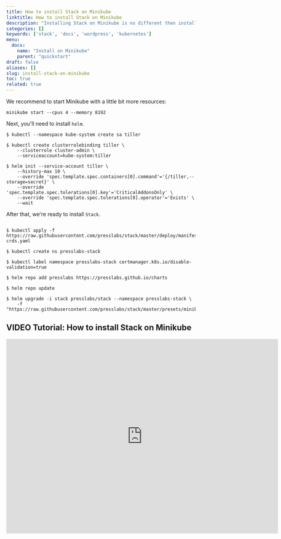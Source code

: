 ```yaml
---
title: How to install Stack on Minikube
linktitle: How to install Stack on Minikube
description: "Installing Stack on Minikube is no different then installing it on another Kubernetes cluster."
categories: []
keywords: ['stack', 'docs', 'wordpress', 'kubernetes']
menu:
  docs:
    name: "Install on Minikube"
    parent: "quickstart"
draft: false
aliases: []
slug: install-stack-on-minikube
toc: true
related: true
---
```


We recommend to start Minikube with a little bit more resources:
```shell
minikube start --cpus 4 --memory 8192
```

Next, you'll need to install `helm`.

``` shell
$ kubectl --namespace kube-system create sa tiller

$ kubectl create clusterrolebinding tiller \
    --clusterrole cluster-admin \
    --serviceaccount=kube-system:tiller

$ helm init --service-account tiller \
    --history-max 10 \
    --override 'spec.template.spec.containers[0].command'='{/tiller,--storage=secret}' \
    --override 'spec.template.spec.tolerations[0].key'='CriticalAddonsOnly' \
    --override 'spec.template.spec.tolerations[0].operator'='Exists' \
    --wait
```

After that, we're ready to install `Stack`.

``` shell

$ kubectl apply -f https://raw.githubusercontent.com/presslabs/stack/master/deploy/manifests/00-crds.yaml

$ kubectl create ns presslabs-stack

$ kubectl label namespace presslabs-stack certmanager.k8s.io/disable-validation=true

$ helm repo add presslabs https://presslabs.github.io/charts

$ helm repo update

$ helm upgrade -i stack presslabs/stack --namespace presslabs-stack \
    -f "https://raw.githubusercontent.com/presslabs/stack/master/presets/minikube.yaml"
```


## VIDEO Tutorial: How to install Stack on Minikube

<iframe width="724" height="518"
src="https://www.youtube.com/embed/fQaMWBchrfc"
frameborder="0"
allow="accelerometer; autoplay; encrypted-media; gyroscope; picture-in-picture"
allowfullscreen></iframe>
